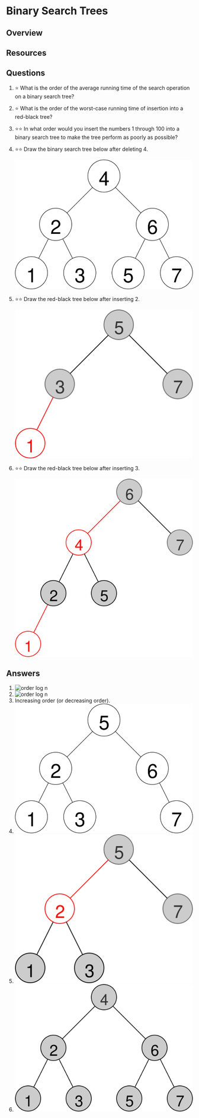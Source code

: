 # Binary Search Trees
## Overview
## Resources
## Questions
1. :star: What is the order of the average running time of the search operation on a binary search tree?
1. :star: What is the order of the worst-case running time of insertion into a red-black tree?
1. :star::star: In what order would you insert the numbers 1 through 100 into a binary search tree to make the tree perform as poorly as possible?
1. :star::star: Draw the binary search tree below after deleting 4.

    ![4 is the root. Its children are 2 and 6. 2's children are 1 and 3. 6's children are 5 and 7.](bst.svg)
1. :star::star: Draw the red-black tree below after inserting 2.

    ![5 is the black root. Its children, both black, are 3 and 7. 3 has a red left child 1.](rbtree.svg)
1. :star::star: Draw the red-black tree below after inserting 3.

    ![6 is the black root. Its children are 4, red, and 7, black. 4's children, both black, are 2 and 5. 2 has a red left child 1.](rbtree2.svg)
## Answers
1. ![order log n](https://latex.codecogs.com/svg.latex?\Theta(\log&space;n))
1. ![order log n](https://latex.codecogs.com/svg.latex?\Theta(\log&space;n))
1. Increasing order (or decreasing order).
1.
    ![5 is the root. Its children are 2 and 6. 2's children are 1 and 3. 6 has only a right child, 7.](bst_after_deletion.svg)
1.
    ![5 is the black root. Its children are 2, red, and 7, black. 2's children, both black, are 1 and 3.](rbtree_after_deletion.svg)
1.
    ![All nodes are black and the tree is perfect. 4 is the root, 2 and 6 are its children, and 1, 3, 5, and 7 are its grandchildren.](rbtree2_after_insertion.svg)
